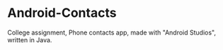 # Android-Contacts
College assignment, Phone contacts app, made with "Android Studios", written in Java.
